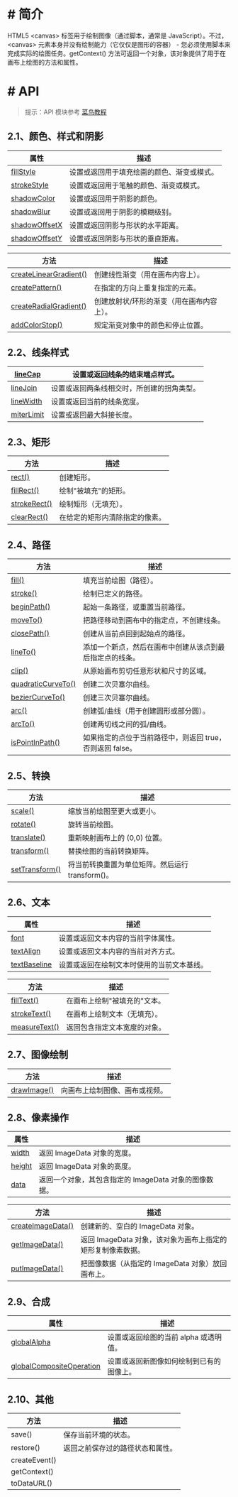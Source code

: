 # # 简介

HTML5 \<canvas> 标签用于绘制图像（通过脚本，通常是 JavaScript）。不过，\<canvas> 元素本身并没有绘制能力（它仅仅是图形的容器） - 您必须使用脚本来完成实际的绘图任务。getContext() 方法可返回一个对象，该对象提供了用于在画布上绘图的方法和属性。

# # API 

> 提示：API 模块参考 [菜鸟教程](http://www.runoob.com/tags/ref-canvas.html) 

## 2.1、颜色、样式和阴影

| 属性                                       | 描述                    |
| ---------------------------------------- | --------------------- |
| [fillStyle](http://www.runoob.com/tags/canvas-fillstyle.html) | 设置或返回用于填充绘画的颜色、渐变或模式。 |
| [strokeStyle](http://www.runoob.com/tags/canvas-strokestyle.html) | 设置或返回用于笔触的颜色、渐变或模式。   |
| [shadowColor](http://www.runoob.com/tags/canvas-shadowcolor.html) | 设置或返回用于阴影的颜色。         |
| [shadowBlur](http://www.runoob.com/tags/canvas-shadowblur.html) | 设置或返回用于阴影的模糊级别。       |
| [shadowOffsetX](http://www.runoob.com/tags/canvas-shadowoffsetx.html) | 设置或返回阴影与形状的水平距离。      |
| [shadowOffsetY](http://www.runoob.com/tags/canvas-shadowoffsety.html) | 设置或返回阴影与形状的垂直距离。      |

| 方法                                       | 描述                    |
| ---------------------------------------- | --------------------- |
| [createLinearGradient()](http://www.runoob.com/tags/canvas-createlineargradient.html) | 创建线性渐变（用在画布内容上）。      |
| [createPattern()](http://www.runoob.com/tags/canvas-createpattern.html) | 在指定的方向上重复指定的元素。       |
| [createRadialGradient()](http://www.runoob.com/tags/canvas-createradialgradient.html) | 创建放射状/环形的渐变（用在画布内容上）。 |
| [addColorStop()](http://www.runoob.com/tags/canvas-addcolorstop.html) | 规定渐变对象中的颜色和停止位置。      |

## 2.2、线条样式

| [lineCap](http://www.runoob.com/tags/canvas-linecap.html) | 设置或返回线条的结束端点样式。       |
| ---------------------------------------- | --------------------- |
| [lineJoin](http://www.runoob.com/tags/canvas-linejoin.html) | 设置或返回两条线相交时，所创建的拐角类型。 |
| [lineWidth](http://www.runoob.com/tags/canvas-linewidth.html) | 设置或返回当前的线条宽度。         |
| [miterLimit](http://www.runoob.com/tags/canvas-miterlimit.html) | 设置或返回最大斜接长度。          |

## 2.3、矩形

| 方法                                       | 描述              |
| ---------------------------------------- | --------------- |
| [rect()](http://www.runoob.com/tags/canvas-rect.html) | 创建矩形。           |
| [fillRect()](http://www.runoob.com/tags/canvas-fillrect.html) | 绘制"被填充"的矩形。     |
| [strokeRect()](http://www.runoob.com/tags/canvas-strokerect.html) | 绘制矩形（无填充）。      |
| [clearRect()](http://www.runoob.com/tags/canvas-clearrect.html) | 在给定的矩形内清除指定的像素。 |

## 2.4、路径

| 方法                                       | 描述                                 |
| ---------------------------------------- | ---------------------------------- |
| [fill()](http://www.runoob.com/tags/canvas-fill.html) | 填充当前绘图（路径）。                        |
| [stroke()](http://www.runoob.com/tags/canvas-stroke.html) | 绘制已定义的路径。                          |
| [beginPath()](http://www.runoob.com/tags/canvas-beginpath.html) | 起始一条路径，或重置当前路径。                    |
| [moveTo()](http://www.runoob.com/tags/canvas-moveto.html) | 把路径移动到画布中的指定点，不创建线条。               |
| [closePath()](http://www.runoob.com/tags/canvas-closepath.html) | 创建从当前点回到起始点的路径。                    |
| [lineTo()](http://www.runoob.com/tags/canvas-lineto.html) | 添加一个新点，然后在画布中创建从该点到最后指定点的线条。       |
| [clip()](http://www.runoob.com/tags/canvas-clip.html) | 从原始画布剪切任意形状和尺寸的区域。                 |
| [quadraticCurveTo()](http://www.runoob.com/tags/canvas-quadraticcurveto.html) | 创建二次贝塞尔曲线。                         |
| [bezierCurveTo()](http://www.runoob.com/tags/canvas-beziercurveto.html) | 创建三次贝塞尔曲线。                         |
| [arc()](http://www.runoob.com/tags/canvas-arc.html) | 创建弧/曲线（用于创建圆形或部分圆）。                |
| [arcTo()](http://www.runoob.com/tags/canvas-arcto.html) | 创建两切线之间的弧/曲线。                      |
| [isPointInPath()](http://www.runoob.com/tags/canvas-ispointinpath.html) | 如果指定的点位于当前路径中，则返回 true，否则返回 false。 |

## 2.5、转换

| 方法                                       | 描述                             |
| ---------------------------------------- | ------------------------------ |
| [scale()](http://www.runoob.com/tags/canvas-scale.html) | 缩放当前绘图至更大或更小。                  |
| [rotate()](http://www.runoob.com/tags/canvas-rotate.html) | 旋转当前绘图。                        |
| [translate()](http://www.runoob.com/tags/canvas-translate.html) | 重新映射画布上的 (0,0) 位置。             |
| [transform()](http://www.runoob.com/tags/canvas-transform.html) | 替换绘图的当前转换矩阵。                   |
| [setTransform()](http://www.runoob.com/tags/canvas-settransform.html) | 将当前转换重置为单位矩阵。然后运行 transform()。 |

## 2.6、文本

| 属性                                       | 描述                    |
| ---------------------------------------- | --------------------- |
| [font](http://www.runoob.com/tags/canvas-font.html) | 设置或返回文本内容的当前字体属性。     |
| [textAlign](http://www.runoob.com/tags/canvas-textalign.html) | 设置或返回文本内容的当前对齐方式。     |
| [textBaseline](http://www.runoob.com/tags/canvas-textbaseline.html) | 设置或返回在绘制文本时使用的当前文本基线。 |

| 方法                                       | 描述              |
| ---------------------------------------- | --------------- |
| [fillText()](http://www.runoob.com/tags/canvas-filltext.html) | 在画布上绘制"被填充的"文本。 |
| [strokeText()](http://www.runoob.com/tags/canvas-stroketext.html) | 在画布上绘制文本（无填充）。  |
| [measureText()](http://www.runoob.com/tags/canvas-measuretext.html) | 返回包含指定文本宽度的对象。  |

## 2.7、图像绘制

| 方法                                       | 描述              |
| ---------------------------------------- | --------------- |
| [drawImage()](http://www.runoob.com/tags/canvas-drawimage.html) | 向画布上绘制图像、画布或视频。 |

## 2.8、像素操作

| 属性                                       | 描述                               |
| ---------------------------------------- | -------------------------------- |
| [width](http://www.runoob.com/tags/canvas-imagedata-width.html) | 返回 ImageData 对象的宽度。              |
| [height](http://www.runoob.com/tags/canvas-imagedata-height.html) | 返回 ImageData 对象的高度。              |
| [data](http://www.runoob.com/tags/canvas-imagedata-data.html) | 返回一个对象，其包含指定的 ImageData 对象的图像数据。 |

| 方法                                       | 描述                                  |
| ---------------------------------------- | ----------------------------------- |
| [createImageData()](http://www.runoob.com/tags/canvas-createimagedata.html) | 创建新的、空白的 ImageData 对象。              |
| [getImageData()](http://www.runoob.com/tags/canvas-getimagedata.html) | 返回 ImageData 对象，该对象为画布上指定的矩形复制像素数据。 |
| [putImageData()](http://www.runoob.com/tags/canvas-putimagedata.html) | 把图像数据（从指定的 ImageData 对象）放回画布上。      |

## 2.9、合成

| 属性                                       | 描述                     |
| ---------------------------------------- | ---------------------- |
| [globalAlpha](http://www.runoob.com/tags/canvas-globalalpha.html) | 设置或返回绘图的当前 alpha 或透明值。 |
| [globalCompositeOperation](http://www.runoob.com/tags/canvas-globalcompositeoperation.html) | 设置或返回新图像如何绘制到已有的图像上。   |

## 2.10、其他

| 方法            | 描述               |
| ------------- | ---------------- |
| save()        | 保存当前环境的状态。       |
| restore()     | 返回之前保存过的路径状态和属性。 |
| createEvent() |                  |
| getContext()  |                  |
| toDataURL()   |                  |